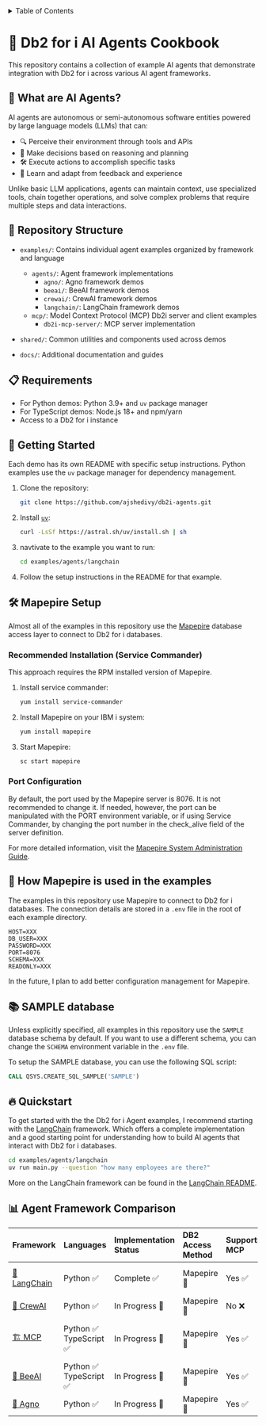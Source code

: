 <details>
   <summary>Table of Contents</summary>
   
- [🤖 Db2 for i AI Agents Cookbook](#-db2-for-i-ai-agents-cookbook)
  - [🧠 What are AI Agents?](#-what-are-ai-agents)
  - [📂 Repository Structure](#-repository-structure)
  - [📋 Requirements](#-requirements)
  - [🚀 Getting Started](#-getting-started)
  - [🛠️ Mapepire Setup](#️-mapepire-setup)
    - [Recommended Installation (Service Commander)](#recommended-installation-service-commander)
    - [Port Configuration](#port-configuration)
  - [🤔 How Mapepire is used in the examples](#-how-mapepire-is-used-in-the-examples)
  - [📚 SAMPLE database](#-sample-database)
  - [🔥 Quickstart](#-quickstart)
  - [📊 Agent Framework Comparison](#-agent-framework-comparison)
</details>


# 🤖 Db2 for i AI Agents Cookbook

This repository contains a collection of example AI agents that demonstrate integration with Db2 for i across various AI agent frameworks.

## 🧠 What are AI Agents?

AI agents are autonomous or semi-autonomous software entities powered by large language models (LLMs) that can:

- 🔍 Perceive their environment through tools and APIs
- 🤔 Make decisions based on reasoning and planning
- 🛠️ Execute actions to accomplish specific tasks
- 🔄 Learn and adapt from feedback and experience

Unlike basic LLM applications, agents can maintain context, use specialized tools, chain together operations, and solve complex problems that require multiple steps and data interactions.

## 📂 Repository Structure

- `examples/`: Contains individual agent examples organized by framework and language
  - `agents/`: Agent framework implementations
    - `agno/`: Agno framework demos 
    - `beeai/`: BeeAI framework demos 
    - `crewai/`: CrewAI framework demos
    - `langchain/`: LangChain framework demos
  - `mcp/`: Model Context Protocol (MCP) Db2i server and client examples
    - `db2i-mcp-server/`: MCP server implementation
    
- `shared/`: Common utilities and components used across demos

- `docs/`: Additional documentation and guides

## 📋 Requirements

- For Python demos: Python 3.9+ and `uv` package manager
- For TypeScript demos: Node.js 18+ and npm/yarn
- Access to a Db2 for i instance

## 🚀 Getting Started

Each demo has its own README with specific setup instructions. Python examples use the `uv` package manager for dependency management.

1. Clone the repository:
   ```bash
   git clone https://github.com/ajshedivy/db2i-agents.git
   ```
2. Install [`uv`](https://docs.astral.sh/uv/getting-started/installation/#__tabbed_1_1):
   ```bash
   curl -LsSf https://astral.sh/uv/install.sh | sh
   ```
3. navtivate to the example you want to run:
   ```bash
   cd examples/agents/langchain
   ```
4. Follow the setup instructions in the README for that example.


## 🛠️ Mapepire Setup

Almost all of the examples in this repository use the [Mapepire](https://mapepire-ibmi.github.io/) database access layer to connect to Db2 for i databases.

### Recommended Installation (Service Commander)

This approach requires the RPM installed version of Mapepire.

1. Install service commander:
   ```bash
   yum install service-commander
   ```

2. Install Mapepire on your IBM i system:
   ```bash
   yum install mapepire
   ```

3. Start Mapepire:
   ```bash
   sc start mapepire
   ```

### Port Configuration

By default, the port used by the Mapepire server is 8076. It is not recommended to change it. If needed, however, the port can be manipulated with the PORT environment variable, or if using Service Commander, by changing the port number in the check_alive field of the server definition.

For more detailed information, visit the [Mapepire System Administration Guide](https://mapepire-ibmi.github.io/guides/sysadmin/).

## 🤔 How Mapepire is used in the examples

The examples in this repository use Mapepire to connect to Db2 for i databases. The connection details are stored in a `.env` file in the root of each example directory.

```env
HOST=XXX
DB_USER=XXX
PASSWORD=XXX
PORT=8076
SCHEMA=XXX
READONLY=XXX
```

In the future, I plan to add better configuration management for Mapepire. 

## 📚 SAMPLE database

Unless explicitly specified, all examples in this repository use the `SAMPLE` database schema by default. If you want to use a different schema, you can change the `SCHEMA` environment variable in the `.env` file.

To setup the SAMPLE database, you can use the following SQL script:

```sql
CALL QSYS.CREATE_SQL_SAMPLE('SAMPLE')
```


## 🔥 Quickstart

To get started with the the Db2 for i Agent examples, I recommend starting with the [LangChain](examples/agents/langchain/) framework. Which offers a complete implementation and a good starting point for understanding how to build AI agents that interact with Db2 for i databases.

```bash
cd examples/agents/langchain
uv run main.py --question "how many employees are there?"
```
More on the LangChain framework can be found in the [LangChain README](examples/agents/langchain/README.md#-running-the-example).


## 📊 Agent Framework Comparison

| Framework | Languages | Implementation Status | DB2 Access Method | Supports MCP | LLM Providers | Tool Integration |
|:----------|:----------|:----------------------|:------------------|:-------------|:--------------|:----------------|
| [🔗 LangChain](examples/agents/langchain/) | Python ✅ | Complete ✅ | Mapepire 🔌 | Yes ✅ | Anthropic 🧠<br>Ollama 🦙 | Medium 🟡 |
| [👥 CrewAI](examples/agents/crewai/) | Python ✅ | In Progress 🚧 | Mapepire 🔌 | No ❌ | - | - |
| [🏗️ MCP](examples/mcp/) | Python ✅<br>TypeScript ✅ | In Progress 🚧 | Mapepire 🔌 | Yes ✅ | - | Implemetation: hard 💀 <br> integration: easy 😊   |
| [🐝 BeeAI](examples/agents/beeai/) | Python ✅<br>TypeScript ✅ | In Progress 🚧 | Mapepire 🔌 | Yes ✅ | - | - |
| [🧩 Agno](examples/agents/agno/) | Python ✅ | In Progress 🚧 | Mapepire 🔌 | Yes ✅ | - | - |